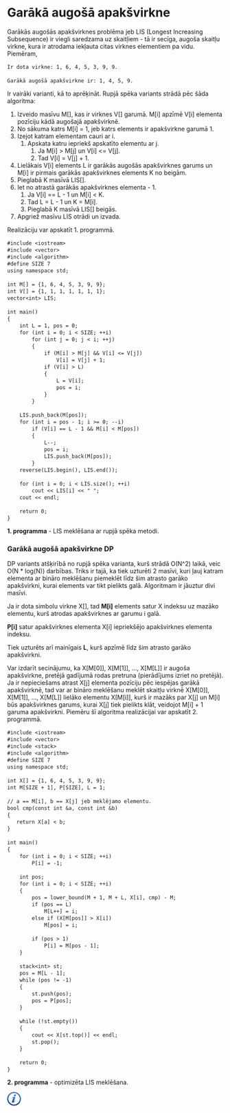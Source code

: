 # Garākā augošā apakšvirkne

Garākās augošās apakšvirknes problēma jeb LIS (Longest Increasing Subsequence) ir viegli saredzama uz skaitļiem - tā ir secīga, augoša skaitļu virkne, kura ir atrodama iekļauta citas virknes elementiem pa vidu. Piemēram,

```
Ir dota virkne: 1, 6, 4, 5, 3, 9, 9.

Garākā augošā apakšvirkne ir: 1, 4, 5, 9.
```

Ir vairāki varianti, kā to aprēķināt. Rupjā spēka variants strādā pēc šāda algoritma:

1. Izveido masīvu M[], kas ir virknes V[] garumā. M[i] apzīmē V[i] elementa pozīciju kādā augošajā apakšvirknē. 
1. No sākuma katrs M[i] = 1, jeb katrs elements ir apakšvirkne garumā 1.
1. Izejot katram elementam cauri ar i.
    1. Apskata katru iepriekš apskatīto elementu ar j.
        1. Ja M[i] > M[j] un V[i] <= V[j].
        1. Tad V[i] = V[j] + 1.
1. Lielākais V[i] elements L ir garākās augošās apakšvirknes garums un M[i] ir pirmais garākās apakšvirknes elements K no beigām.
1. Pieglabā K masīvā LIS[].
1. Iet no atrastā garākās apakšvirknes elementa - 1.
    1. Ja V[i] == L - 1 un M[i] < K.
    1. Tad L = L - 1 un K = M[i].
    1. Pieglabā K masīvā LIS[] beigās.
1. Apgriež masīvu LIS otrādi un izvada.


Realizāciju var apskatīt 1. programmā.

```
#include <iostream>
#include <vector>
#include <algorithm>
#define SIZE 7
using namespace std;

int M[] = {1, 6, 4, 5, 3, 9, 9};
int V[] = {1, 1, 1, 1, 1, 1, 1};
vector<int> LIS;

int main()
{
    int L = 1, pos = 0;
    for (int i = 0; i < SIZE; ++i)
        for (int j = 0; j < i; ++j)
        {
            if (M[i] > M[j] && V[i] <= V[j])
                V[i] = V[j] + 1;
            if (V[i] > L)
            {
                L = V[i];
                pos = i;
            }
        }

    LIS.push_back(M[pos]);
    for (int i = pos - 1; i >= 0; --i)
        if (V[i] == L - 1 && M[i] < M[pos])
        {
            L--;
            pos = i;
            LIS.push_back(M[pos]);
        }
    reverse(LIS.begin(), LIS.end());

    for (int i = 0; i < LIS.size(); ++i)
        cout << LIS[i] << " ";
    cout << endl;

    return 0;
}
```


**1. programma** - LIS meklēšana ar rupjā spēka metodi.


### Garākā augošā apakšvirkne DP

DP variants atšķirībā no rupjā spēka varianta, kurš strādā O(N^2) laikā, veic O(N * log(N)) darbības. Triks ir tajā, ka tiek uzturēti 2 masīvi, kuri ļauj katram elementa ar bināro meklēšanu piemeklēt līdz šim atrasto garāko apakšvirkni, kurai elements var tikt pielikts galā. Algoritmam ir jāuztur divi masīvi.

Ja ir dota simbolu virkne X[], tad **M[i]** elements satur X indeksu uz mazāko elementu, kurš atrodas apakšvirknes ar garumu i galā.

**P[i]** satur apakšvirknes elementa X[i] iepriekšējo apakšvirknes elementa indeksu.

Tiek uzturēts arī mainīgais **L**, kurš apzīmē līdz šim atrasto garāko apakšvirkni.

Var izdarīt secinājumu, ka X[M[0]], X[M[1]], ..., X[M[L]] ir augoša apakšvirkne, pretējā gadījumā rodas pretruna (pierādījums izriet no pretējā). Ja ir nepieciešams atrast X[j] elementa pozīciju pēc iespējas garākā apakšvirknē, tad var ar bināro meklēšanu meklēt skaitļu virknē X[M[0]], X[M[1]], ..., X[M[L]] lielāko elementu X[M[i]], kurš ir mazāks par X[j] un M[i] būs apakšvirknes garums, kurai X[j] tiek pielikts klāt, veidojot M[i] + 1 garuma apakšvirkni. Piemēru šī algoritma realizācijai var apskatīt 2. programmā.

```
#include <iostream>
#include <vector>
#include <stack>
#include <algorithm>
#define SIZE 7
using namespace std;

int X[] = {1, 6, 4, 5, 3, 9, 9};
int M[SIZE + 1], P[SIZE], L = 1;

// a == M[i], b == X[j] jeb meklējamo elementu.
bool cmp(const int &a, const int &b)
{
   return X[a] < b;
}

int main()
{
    for (int i = 0; i < SIZE; ++i)
        P[i] = -1;

    int pos;
    for (int i = 0; i < SIZE; ++i)
    {
        pos = lower_bound(M + 1, M + L, X[i], cmp) - M;
        if (pos == L)
            M[L++] = i;
        else if (X[M[pos]] > X[i])
            M[pos] = i;

        if (pos > 1)
            P[i] = M[pos - 1];
    }

    stack<int> st;
    pos = M[L - 1];
    while (pos != -1)
    {
        st.push(pos);
        pos = P[pos];
    }

    while (!st.empty())
    {
        cout << X[st.top()] << endl;
        st.pop();
    }

    return 0;
}
```


**2. programma** - optimizēta LIS meklēšana.


<a href="http://en.wikipedia.org/wiki/Longest_increasing_subsequence" target="_blank">![Vairāk informācija](/media/theory/information.png)</a>